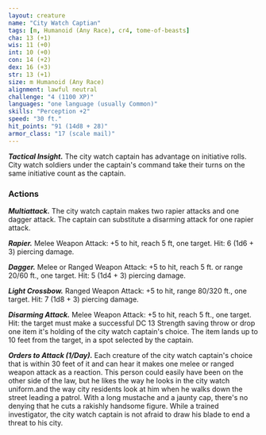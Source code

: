 ```yaml
---
layout: creature
name: "City Watch Captian"
tags: [m, Humanoid (Any Race), cr4, tome-of-beasts]
cha: 13 (+1)
wis: 11 (+0)
int: 10 (+0)
con: 14 (+2)
dex: 16 (+3)
str: 13 (+1)
size: m Humanoid (Any Race)
alignment: lawful neutral
challenge: "4 (1100 XP)"
languages: "one language (usually Common)"
skills: "Perception +2"
speed: "30 ft."
hit_points: "91 (14d8 + 28)"
armor_class: "17 (scale mail)"
---
```


***Tactical Insight.*** The city watch captain has advantage on initiative rolls. City watch soldiers under the captain's command take their turns on the same initiative count as the captain.

### Actions

***Multiattack.*** The city watch captain makes two rapier attacks and one dagger attack. The captain can substitute a disarming attack for one rapier attack.

***Rapier.*** Melee Weapon Attack: +5 to hit, reach 5 ft, one target. Hit: 6 (1d6 + 3) piercing damage.

***Dagger.*** Melee or Ranged Weapon Attack: +5 to hit, reach 5 ft. or range 20/60 ft., one target. Hit: 5 (1d4 + 3) piercing damage.

***Light Crossbow.*** Ranged Weapon Attack: +5 to hit, range 80/320 ft., one target. Hit: 7 (1d8 + 3) piercing damage.

***Disarming Attack.*** Melee Weapon Attack: +5 to hit, reach 5 ft., one target. Hit: the target must make a successful DC 13 Strength saving throw or drop one item it's holding of the city watch captain's choice. The item lands up to 10 feet from the target, in a spot selected by the captain.

***Orders to Attack (1/Day).*** Each creature of the city watch captain's choice that is within 30 feet of it and can hear it makes one melee or ranged weapon attack as a reaction. This person could easily have been on the other side of the law, but he likes the way he looks in the city watch uniform.and the way city residents look at him when he walks down the street leading a patrol. With a long mustache and a jaunty cap, there's no denying that he cuts a rakishly handsome figure. While a trained investigator, the city watch captain is not afraid to draw his blade to end a threat to his city.

